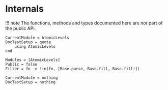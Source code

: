 # Internals

!!! note
    The functions, methods and types documented here are _not_ part of the public API.

```@meta
CurrentModule = AtomicLevels
DocTestSetup = quote
    using AtomicLevels
end
```

```@autodocs
Modules = [AtomicLevels]
Public = false
Filter = fn -> !in(fn, [Base.parse, Base.fill, Base.fill!])
```

```@meta
CurrentModule = nothing
DocTestSetup = nothing
```
